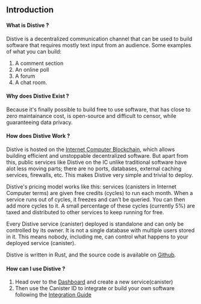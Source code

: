## Introduction

#### What is Distive ?
Distive is a decentralized communication channel that can be used to build software that requires mostly text input from an audience. Some examples of what you can build:
1. A comment section
2. An online poll
3. A forum
4. A chat room.

#### Why does Distive Exist ?
Because it's finally possible to build free to use software, that has close to zero maintainance cost, is open-source and difficult to censor, while guaranteeing data privacy.

#### How does Distive Work ?
Distive is hosted on the [Internet Computer Blockchain](https://internetcomputer.org), which allows building efficient and unstoppable decentralized software. But apart from this, public services like Distive on the IC unlike traditional software have alot less moving parts; there are no ports, databases, external caching services, firewalls, etc. This makes Distive very simple and trivial to deploy.

Distive's pricing model works like this: services (canisters in Internet Computer terms) are given free credits (cycles) to run each month. When a service runs out of cycles, it freezes and can't be queried. You can then add more cycles to it. A small percentage of these cycles (currently 5%) are taxed and distributed to other services to keep running for free.

Every Distive service (canister) deployed is standalone and can only be controlled by its owner. It is not a single database with multiple users stored in it. This means nobody, including me, can control what happens to your deployed service (canister). 

Distive is written in Rust, and the source code is available on [Github](https://github.com/scroobius-pip/Distive).

#### How can I use Distive ?
1. Head over to the [Dashboard](https://dashboard.distive.com) and create a new service(canister)
2. Then use the Canister ID to integrate or build your own software following the [Integration Guide](https://docs.distive.com/integrations)

